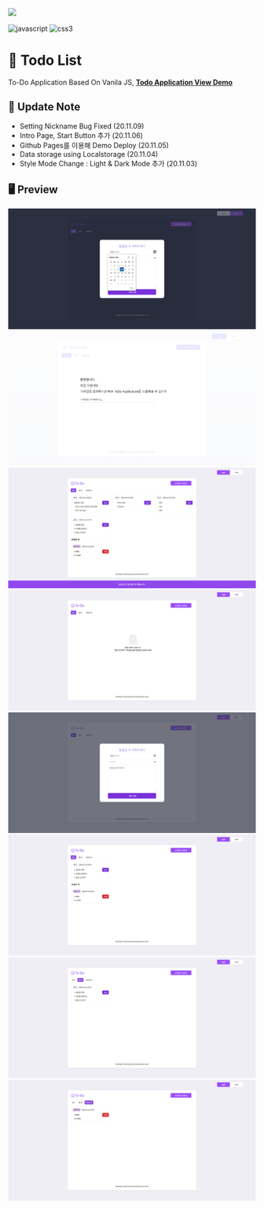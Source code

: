 <img src="https://hits.seeyoufarm.com/api/count/incr/badge.svg?url=https://github.com/awesome-sh/todo-list" width="70"/>

  
<img src="https://devicons.github.io/devicon/devicon.git/icons/javascript/javascript-original.svg" alt="javascript" width="40" height="40"/>   <img src="https://devicons.github.io/devicon/devicon.git/icons/css3/css3-original-wordmark.svg" alt="css3" width="40" height="40"/>

# :notebook: Todo List
To-Do Application Based On Vanila JS, [**Todo Application View Demo**](https://awesome-sh.github.io/todo-list/)

## :speech_balloon: Update Note
  - Setting Nickname Bug Fixed (20.11.09)
  - Intro Page, Start Button 추가 (20.11.06)
  - Github Pages를 이용해 Demo Deploy (20.11.05)
  - Data storage using Localstorage (20.11.04)
  - Style Mode Change 
    : Light & Dark Mode 추가 (20.11.03)
    
  
## :desktop_computer: Preview
![Screen Shot](https://github.com/awesome-sh/todo-list/blob/main/screenshot/1.png)
![Screen Shot](https://github.com/awesome-sh/todo-list/blob/main/screenshot/8.png)
![Screen Shot](https://github.com/awesome-sh/todo-list/blob/main/screenshot/7.png)
![Screen Shot](https://github.com/awesome-sh/todo-list/blob/main/screenshot/2.png)
![Screen Shot](https://github.com/awesome-sh/todo-list/blob/main/screenshot/3.png)
![Screen Shot](https://github.com/awesome-sh/todo-list/blob/main/screenshot/4.png)
![Screen Shot](https://github.com/awesome-sh/todo-list/blob/main/screenshot/5.png)
![Screen Shot](https://github.com/awesome-sh/todo-list/blob/main/screenshot/6.png)
